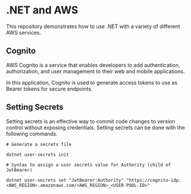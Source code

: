 # .NET and AWS

This repository demonstrates how to use .NET with a variety of different AWS services.

## Cognito

AWS Cognito is a service that enables developers to add authentication, authorization, and user management to their web and mobile applications.

In this application, Cognito is used to generate access tokens to use as Bearer tokens for secure endpoints.

## Setting Secrets

Setting secrets is an effective way to commit code changes to version control without exposing credentials. Setting secrets can be done with the following commands.

```console
# Generate a secrets file

dotnet user-secrets init

# Syntax to assign a user secrets value for Authority (child of JwtBearer)

dotnet user-secrets set "JwtBearer:Authority" "https://cognito-idp.<AWS_REGION>.amazonaws.com/<AWS_REGION>_<USER-POOL-ID>"
```
